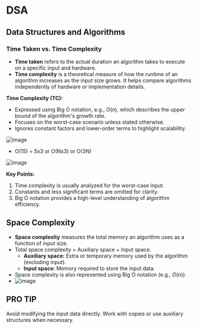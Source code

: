 # DSA

## Data Structures and Algorithms

### **Time Taken vs. Time Complexity**

- **Time taken** refers to the actual duration an algorithm takes to execute on a specific input and hardware.
- **Time complexity** is a theoretical measure of how the runtime of an algorithm increases as the input size grows. It helps compare algorithms independently of hardware or implementation details.

**Time Complexity (TC):**

- Expressed using Big O notation, e.g., $O(n)$, which describes the upper bound of the algorithm's growth rate.
- Focuses on the worst-case scenario unless stated otherwise.
- Ignores constant factors and lower-order terms to highlight scalability.

![image](https://github.com/user-attachments/assets/b4371071-ae40-4fa5-9075-3665896e2fce)

- O(15) = 5x3 or O(Nx3) or O(3N)

![image](https://github.com/user-attachments/assets/a59102d6-ce19-49f3-bbc7-948cd4000fad)

**Key Points:**

1. Time complexity is usually analyzed for the worst-case input.
2. Constants and less significant terms are omitted for clarity.
3. Big O notation provides a high-level understanding of algorithm efficiency.

## Space Complexity

- **Space complexity** measures the total memory an algorithm uses as a function of input size.
- Total space complexity = Auxiliary space + Input space.
  - **Auxiliary space:** Extra or temporary memory used by the algorithm (excluding input).
  - **Input space:** Memory required to store the input data.
- Space complexity is also represented using Big O notation (e.g., $O(n)$).
- ![image](https://github.com/user-attachments/assets/a885c6a7-8998-4a1e-8481-6acba8f42c8d)

## PRO TIP

Avoid modifying the input data directly. Work with copies or use auxiliary structures when necessary.
